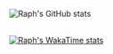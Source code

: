 ![Raph's GitHub stats](https://github-readme-stats.vercel.app/api?username=raphmwanza&show_icons=true&theme=radical)

<br>[![Raph's WakaTime stats](https://github-readme-stats.vercel.app/api/wakatime?username=raphmwanza)](https://github.com/raphmwanza/github-readme-stats)
